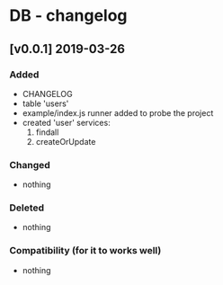 # DB - changelog

## [v0.0.1] 2019-03-26

### Added

-   CHANGELOG
-   table 'users'
-   example/index.js runner added to probe the project
-   created 'user' services:
    1. findall
    2. createOrUpdate

### Changed

-   nothing

### Deleted

-   nothing

### Compatibility (for it to works well)

-   nothing
